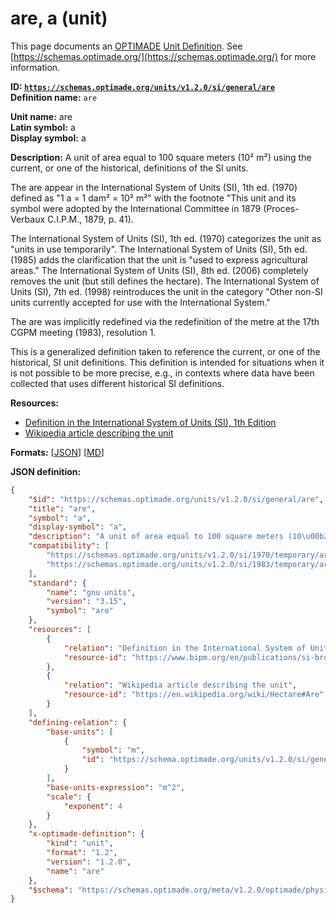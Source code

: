# are, a (unit)
This page documents an [OPTIMADE](https://www.optimade.org/) [Unit Definition](https://schemas.optimade.org/#definitions). See [https://schemas.optimade.org/](https://schemas.optimade.org/) for more information.

**ID: [`https://schemas.optimade.org/units/v1.2.0/si/general/are`](https://schemas.optimade.org/units/v1.2.0/si/general/are)**  
**Definition name:** `are`

**Unit name:** are  
**Latin symbol:** a  
**Display symbol:** a  
  
**Description:** A unit of area equal to 100 square meters (10² m²) using the current, or one of the historical, definitions of the SI units.

The are appear in the International System of Units (SI), 1th ed. (1970) defined as "1 a = 1 dam² = 10² m²" with the footnote "This unit and its symbol were adopted by the International Committee in 1879 (Proces-Verbaux C.I.P.M., 1879, p. 41).

The International System of Units (SI), 1th ed. (1970) categorizes the unit as "units in use temporarily".
The International System of Units (SI), 5th ed. (1985) adds the clarification that the unit is "used to express agricultural areas."
The International System of Units (SI), 8th ed. (2006) completely removes the unit (but still defines the hectare).
The International System of Units (SI), 7th ed. (1998) reintroduces the unit in the category "Other non-SI units currently accepted for use with the International System."

The are was implicitly redefined via the redefinition of the metre at the 17th CGPM meeting (1983), resolution 1.

This is a generalized definition taken to reference the current, or one of the historical, SI unit definitions.
This definition is intended for situations when it is not possible to be more precise, e.g., in contexts where data have been collected that uses different historical SI definitions.

**Resources:**

- [Definition in the International System of Units (SI), 1th Edition](https://www.bipm.org/en/publications/si-brochure)
- [Wikipedia article describing the unit](https://en.wikipedia.org/wiki/Hectare#Are)


**Formats:** [[JSON](are.json)] [[MD](are.md)]

**JSON definition:**

``` json
{
    "$id": "https://schemas.optimade.org/units/v1.2.0/si/general/are",
    "title": "are",
    "symbol": "a",
    "display-symbol": "a",
    "description": "A unit of area equal to 100 square meters (10\u00b2 m\u00b2) using the current, or one of the historical, definitions of the SI units.\n\nThe are appear in the International System of Units (SI), 1th ed. (1970) defined as \"1 a = 1 dam\u00b2 = 10\u00b2 m\u00b2\" with the footnote \"This unit and its symbol were adopted by the International Committee in 1879 (Proces-Verbaux C.I.P.M., 1879, p. 41).\n\nThe International System of Units (SI), 1th ed. (1970) categorizes the unit as \"units in use temporarily\".\nThe International System of Units (SI), 5th ed. (1985) adds the clarification that the unit is \"used to express agricultural areas.\"\nThe International System of Units (SI), 8th ed. (2006) completely removes the unit (but still defines the hectare).\nThe International System of Units (SI), 7th ed. (1998) reintroduces the unit in the category \"Other non-SI units currently accepted for use with the International System.\"\n\nThe are was implicitly redefined via the redefinition of the metre at the 17th CGPM meeting (1983), resolution 1.\n\nThis is a generalized definition taken to reference the current, or one of the historical, SI unit definitions.\nThis definition is intended for situations when it is not possible to be more precise, e.g., in contexts where data have been collected that uses different historical SI definitions.",
    "compatibility": [
        "https://schemas.optimade.org/units/v1.2.0/si/1970/temporary/are",
        "https://schemas.optimade.org/units/v1.2.0/si/1983/temporary/are"
    ],
    "standard": {
        "name": "gnu units",
        "version": "3.15",
        "symbol": "are"
    },
    "resources": [
        {
            "relation": "Definition in the International System of Units (SI), 1th Edition",
            "resource-id": "https://www.bipm.org/en/publications/si-brochure"
        },
        {
            "relation": "Wikipedia article describing the unit",
            "resource-id": "https://en.wikipedia.org/wiki/Hectare#Are"
        }
    ],
    "defining-relation": {
        "base-units": [
            {
                "symbol": "m",
                "id": "https://schema.optimade.org/units/v1.2.0/si/general/metre"
            }
        ],
        "base-units-expression": "m^2",
        "scale": {
            "exponent": 4
        }
    },
    "x-optimade-definition": {
        "kind": "unit",
        "format": "1.2",
        "version": "1.2.0",
        "name": "are"
    },
    "$schema": "https://schemas.optimade.org/meta/v1.2.0/optimade/physical_unit_definition.md"
}
```